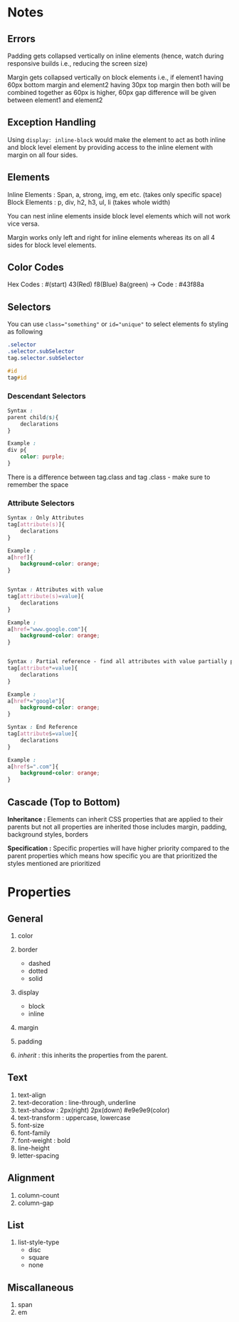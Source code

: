 # Notes 

## Errors 

Padding gets collapsed vertically on inline elements (hence, watch during responsive builds i.e., reducing the screen size)

Margin gets collapsed vertically on block elements i.e., if element1 having 60px bottom margin and element2 having 30px top margin then both will be combined together as 60px is higher, 60px gap difference will be given between element1 and element2

## Exception Handling 

Using ```display: inline-block``` would make the element to act as both inline and block level element by providing access to the inline element with margin on all four sides.

## Elements 

Inline Elements : Span, a, strong, img, em etc. (takes only specific space)
Block Elements : p, div, h2, h3, ul, li (takes whole width)

You can nest inline elements inside block level elements which will not work vice versa.

Margin works only left and right for inline elements whereas its on all 4 sides for block level elements. 
## Color Codes 

Hex Codes : #(start) 43(Red) f8(Blue) 8a(green) -> Code : #43f88a

## Selectors  

You can use ```class="something"``` or ```id="unique"``` to select elements fo styling as following 


```CSS
.selector 
.selector.subSelector
tag.selector.subSelector 

#id 
tag#id
```
### Descendant Selectors 

```CSS
Syntax : 
parent child(s){
    declarations
}

Example : 
div p{
    color: purple;
}
```

There is a difference between tag.class and tag .class - make sure to remember the space

### Attribute Selectors 

```CSS
Syntax : Only Attributes
tag[attribute(s)]{
    declarations
}

Example :
a[href]{
    background-color: orange; 
}


Syntax : Attributes with value
tag[attribute(s)=value]{
    declarations
}

Example :
a[href="www.google.com"]{
    background-color: orange; 
}


Syntax : Partial reference - find all attributes with value partially present
tag[attribute*=value]{
    declarations
}

Example :
a[href*="google"]{
    background-color: orange; 
}

Syntax : End Reference
tag[attribute$=value]{
    declarations
}

Example :
a[href$=".com"]{
    background-color: orange; 
}
```

## Cascade (Top to Bottom)



**Inheritance :** Elements can inherit CSS properties that are applied to their parents but not all properties are inherited those includes margin, padding, background styles, borders 

**Specification :** Specific properties will have higher priority compared to the parent properties which means how specific you are that prioritized the styles mentioned are prioritized






# Properties 

## General 

1. color 
2. border
    - dashed
    - dotted
    - solid
  
3. display 
    * block 
    * inline
4. margin
5. padding 
6. *inherit* : this inherits the properties from the parent.
   
## Text 

1. text-align 
2. text-decoration : line-through, underline 
3. text-shadow : 2px(right) 2px(down) #e9e9e9(color)
4. text-transform : uppercase, lowercase
5. font-size
6. font-family   
7. font-weight : bold
8. line-height 
9. letter-spacing
   
## Alignment

1. column-count 
2. column-gap 

## List 

1. list-style-type 
   - disc
   - square
   - none

## Miscallaneous 

1. span 
2. em 

